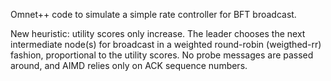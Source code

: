 Omnet++ code to simulate a simple rate controller for BFT broadcast.

New heuristic: utility scores only increase. The leader chooses the next intermediate node(s) for broadcast in a weighted round-robin (weigthed-rr) fashion, proportional to the utility scores. No probe messages are passed around, and AIMD relies only on ACK sequence numbers. 
